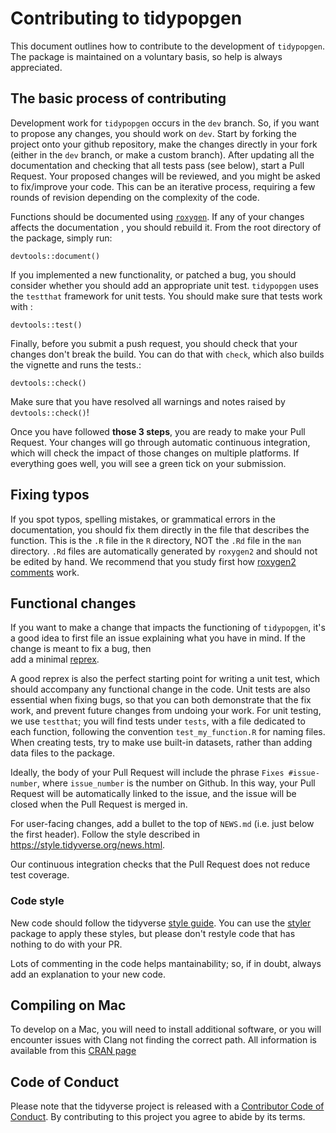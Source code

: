 # Contributing to tidypopgen


This document outlines how to contribute to the development of `tidypopgen`. The
package is maintained on a voluntary basis, so help is always appreciated. 

## The basic process of contributing

Development work for `tidypopgen` occurs in the `dev` branch. So, if you want to
propose any changes, you should work on `dev`. Start by forking the project
onto your github repository, make the changes directly in your fork (either in
the `dev` branch, or make a custom branch). After updating all the documentation
and checking that all tests pass (see below), start a Pull Request. Your proposed
changes will be reviewed, and you might be asked to fix/improve your code. This
can be an iterative process, requiring a few rounds of revision depending on
the complexity of the code.

Functions should be documented using [`roxygen`](https://cran.r-project.org/web/packages/roxygen2/vignettes/roxygen2.html).
If any of your changes affects the documentation , you should rebuild it.
From the root directory of the package, simply run:

```
devtools::document()
```

If you implemented a new functionality, or patched a bug, you should consider 
whether you should add an appropriate unit test. `tidypopgen` uses the `testthat` 
framework for unit tests. You should make sure that tests work with :
```
devtools::test()
```

Finally, before you submit a push request, you should check that your changes 
don't break the build. You can do that with `check`, which also builds the 
vignette and runs the tests.:
```
devtools::check()
```

Make sure that you have resolved all warnings and notes raised by
`devtools::check()`!

Once you have followed **those 3 steps**, you are ready to make your Pull Request.
Your changes will go through automatic continuous integration, which will check
the impact of those changes on multiple platforms. If everything goes well, you
will see a green tick on your submission.

## Fixing typos

If you spot typos, spelling mistakes, or grammatical errors in the documentation,
you should fix them directly in the file that describes the function. This is the
`.R` file in the `R` directory, NOT the `.Rd` file in the `man` directory. `.Rd`
files are automatically generated by `roxygen2` and should not be edited by hand.
We recommend that you study first how 
[roxygen2 comments](https://roxygen2.r-lib.org/articles/roxygen2.html) work. 

## Functional changes

If you want to make a change that impacts the functioning of `tidypopgen`,
it's a good idea to first file an issue 
explaining what you have in mind. If the change is meant to fix a bug, then  
add a minimal 
[reprex](https://www.tidyverse.org/help/#reprex). 

A good reprex is also the
perfect starting point for writing a unit test, which should accompany any
functional change in the code. Unit tests are also essential when fixing bugs, so
that you can both demonstrate that the fix work, and prevent future changes
from undoing your work. For unit testing, we use `testthat`; you will find tests under
`tests`, with a file dedicated to each function, following the convention 
`test_my_function.R` for naming files. When creating tests, try to make use 
built-in datasets, rather than adding data
files to the package.

Ideally, the body of your Pull Request will include the phrase `Fixes #issue-number`,
where `issue_number` is the number on Github. In this way, your Pull Request
will be automatically linked to the issue, and the issue will be closed when
the Pull Request is merged in.
           
For user-facing changes, add a bullet to the top of `NEWS.md` 
(i.e. just below the first header). Follow the style described 
in <https://style.tidyverse.org/news.html>.

Our continuous integration checks that the Pull Request does not
reduce test coverage.
        

### Code style

New code should follow the tidyverse [style guide](https://style.tidyverse.org). 
You can use the [styler](https://CRAN.R-project.org/package=styler) package 
to apply these styles, but please don't restyle code that has nothing to do with your PR.

Lots of commenting in the code helps mantainability; so, if in doubt, always
add an explanation to your new code.

## Compiling on Mac

To develop on a Mac, you will need to install additional software, or you will
encounter issues with Clang not finding the correct path. All information is 
available from this [CRAN page](https://cran.r-project.org/bin/macosx/tools/)
         
## Code of Conduct
         
Please note that the tidyverse project is released with a
[Contributor Code of Conduct](CODE_OF_CONDUCT.md). By contributing to this
project you agree to abide by its terms.
         
